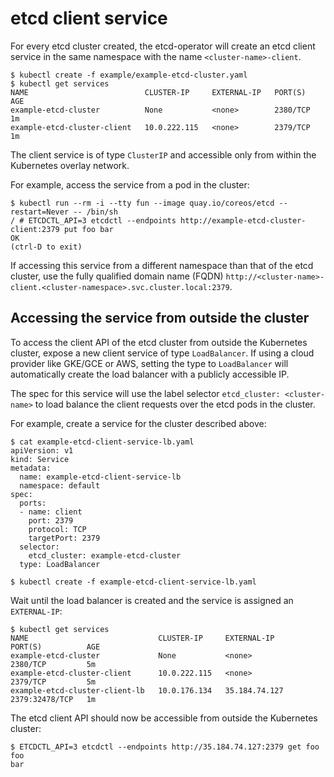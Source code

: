 # etcd client service

For every etcd cluster created, the etcd-operator will create an etcd client service in the same namespace with the name `<cluster-name>-client`.

```
$ kubectl create -f example/example-etcd-cluster.yaml
$ kubectl get services
NAME                          CLUSTER-IP     EXTERNAL-IP   PORT(S)    AGE
example-etcd-cluster          None           <none>        2380/TCP   1m
example-etcd-cluster-client   10.0.222.115   <none>        2379/TCP   1m
```

The client service is of type `ClusterIP` and accessible only from within the Kubernetes overlay network.

For example, access the service from a pod in the cluster:

```
$ kubectl run --rm -i --tty fun --image quay.io/coreos/etcd --restart=Never -- /bin/sh
/ # ETCDCTL_API=3 etcdctl --endpoints http://example-etcd-cluster-client:2379 put foo bar
OK
(ctrl-D to exit)
```

If accessing this service from a different namespace than that of the etcd cluster, use the fully qualified domain name (FQDN) `http://<cluster-name>-client.<cluster-namespace>.svc.cluster.local:2379`.

## Accessing the service from outside the cluster

To access the client API of the etcd cluster from outside the Kubernetes cluster, expose a new client service of type `LoadBalancer`. If using a cloud provider like GKE/GCE or AWS, setting the type to `LoadBalancer` will automatically create the load balancer with a publicly accessible IP.

The spec for this service will use the label selector `etcd_cluster: <cluster-name>` to load balance the client requests over the etcd pods in the cluster.

For example, create a service for the cluster described above:

```
$ cat example-etcd-client-service-lb.yaml
apiVersion: v1
kind: Service
metadata:
  name: example-etcd-client-service-lb
  namespace: default
spec:
  ports:
  - name: client
    port: 2379
    protocol: TCP
    targetPort: 2379
  selector:
    etcd_cluster: example-etcd-cluster
  type: LoadBalancer

$ kubectl create -f example-etcd-client-service-lb.yaml
```

Wait until the load balancer is created and the service is assigned an `EXTERNAL-IP`:

```
$ kubectl get services
NAME                             CLUSTER-IP     EXTERNAL-IP     PORT(S)          AGE
example-etcd-cluster             None           <none>          2380/TCP         5m
example-etcd-cluster-client      10.0.222.115   <none>          2379/TCP         5m
example-etcd-cluster-client-lb   10.0.176.134   35.184.74.127   2379:32478/TCP   1m
```

The etcd client API should now be accessible from outside the Kubernetes cluster:

```
$ ETCDCTL_API=3 etcdctl --endpoints http://35.184.74.127:2379 get foo
foo
bar
```
